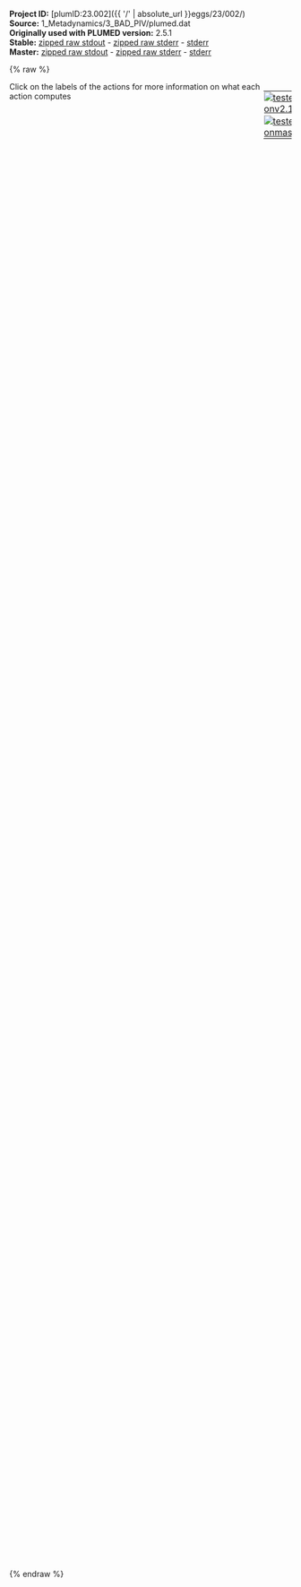 **Project ID:** [plumID:23.002]({{ '/' | absolute_url }}eggs/23/002/)  
**Source:** 1_Metadynamics/3_BAD_PIV/plumed.dat  
**Originally used with PLUMED version:** 2.5.1  
**Stable:** [zipped raw stdout](plumed.dat.plumed.stdout.txt.zip) - [zipped raw stderr](plumed.dat.plumed.stderr.txt.zip) - [stderr](plumed.dat.plumed.stderr)  
**Master:** [zipped raw stdout](plumed.dat.plumed_master.stdout.txt.zip) - [zipped raw stderr](plumed.dat.plumed_master.stderr.txt.zip) - [stderr](plumed.dat.plumed_master.stderr)  

{% raw %}
<div style="width: 100%; float:left">
<div style="width: 90%; float:left" id="value_details_data/1_Metadynamics/3_BAD_PIV/plumed.dat"> Click on the labels of the actions for more information on what each action computes </div>
<div style="width: 10%; float:left"><table><tr><td style="padding:1px"><a href="plumed.dat.plumed.stderr"><img src="https://img.shields.io/badge/v2.10-failed-red.svg" alt="tested onv2.10" /></a></td></tr><tr><td style="padding:1px"><a href="plumed.dat.plumed_master.stderr"><img src="https://img.shields.io/badge/master-failed-red.svg" alt="tested onmaster" /></a></td></tr></table></div></div>
<pre style="width=97%;">
<span style="color:blue" class="comment">#########</span>
<span class="plumedtooltip" style="color:green">UNITS<span class="right">This command sets the internal units for the code. <a href="https://www.plumed.org/doc-master/user-doc/html/_u_n_i_t_s.html" style="color:green">More details</a><i></i></span></span> <span class="plumedtooltip">NATURAL<span class="right"> use natural units<i></i></span></span>
<br/><span style="display:none;" id="data/1_Metadynamics/3_BAD_PIV/plumed.dat">The UNITS action with label <b></b> calculates something</span><b name="data/1_Metadynamics/3_BAD_PIV/plumed.datene" onclick='showPath("data/1_Metadynamics/3_BAD_PIV/plumed.dat","data/1_Metadynamics/3_BAD_PIV/plumed.datene","data/1_Metadynamics/3_BAD_PIV/plumed.datene","brown")'>ene</b>:            <span class="plumedtooltip" style="color:green">ENERGY<span class="right">Calculate the total potential energy of the simulation box. <a href="https://www.plumed.org/doc-master/user-doc/html/_e_n_e_r_g_y.html" style="color:green">More details</a><i></i></span></span>
<span style="display:none;" id="data/1_Metadynamics/3_BAD_PIV/plumed.datene">The ENERGY action with label <b>ene</b> calculates something</span><b name="data/1_Metadynamics/3_BAD_PIV/plumed.date" onclick='showPath("data/1_Metadynamics/3_BAD_PIV/plumed.dat","data/1_Metadynamics/3_BAD_PIV/plumed.date","data/1_Metadynamics/3_BAD_PIV/plumed.date","brown")'>e</b>:              <span class="plumedtooltip" style="color:green">CUSTOM<span class="right">Calculate a combination of variables using a custom expression. <a href="https://www.plumed.org/doc-master/user-doc/html/_c_u_s_t_o_m.html" style="color:green">More details</a><i></i></span></span> <span class="plumedtooltip">ARG<span class="right">the values input to this function<i></i></span></span>=<b name="data/1_Metadynamics/3_BAD_PIV/plumed.datene">ene</b>    <span class="plumedtooltip">FUNC<span class="right">the function you wish to evaluate<i></i></span></span>=x/4394.0  <span class="plumedtooltip">PERIODIC<span class="right">if the output of your function is periodic then you should specify the periodicity of the function<i></i></span></span>=NO
<span style="display:none;" id="data/1_Metadynamics/3_BAD_PIV/plumed.date">The CUSTOM action with label <b>e</b> calculates the following quantities:<table  align="center" frame="void" width="95%" cellpadding="5%"><tr><td width="5%"><b> Quantity </b>  </td><td><b> Description </b> </td></tr><tr><td width="5%">e.value</td><td>an arbitrary function</td></tr></table></span><b name="data/1_Metadynamics/3_BAD_PIV/plumed.dats" onclick='showPath("data/1_Metadynamics/3_BAD_PIV/plumed.dat","data/1_Metadynamics/3_BAD_PIV/plumed.dats","data/1_Metadynamics/3_BAD_PIV/plumed.dats","brown")'>s</b>:              <span class="plumedtooltip" style="color:green">PAIRENTROPY<span class="right">Calculate the KL Entropy from the radial distribution function <a href="https://www.plumed.org/doc-master/user-doc/html/_p_a_i_r_e_n_t_r_o_p_y.html" style="color:green">More details</a><i></i></span></span> <span class="plumedtooltip">ATOMS<span class="right">the atoms that are being used to calculate the RDF<i></i></span></span>=1-4394 <span class="plumedtooltip">MAXR<span class="right">the maximum distance to use for the rdf<i></i></span></span>=2.5 <span class="plumedtooltip">SIGMA<span class="right"> an alternative method for specifying the bandwidth instead of using the BANDWIDTH keyword<i></i></span></span>=0.05 NLIST NL_CUTOFF=2.8 NL_STRIDE=10

<span style="display:none;" id="data/1_Metadynamics/3_BAD_PIV/plumed.dats">The PAIRENTROPY action with label <b>s</b> calculates the following quantities:<table  align="center" frame="void" width="95%" cellpadding="5%"><tr><td width="5%"><b> Quantity </b>  </td><td><b> Description </b> </td></tr><tr><td width="5%">s.value</td><td>the KL-entropy that is computed from the radial distribution function</td></tr></table></span><span class="plumedtooltip" style="color:green">PIV<span class="right">Calculates the PIV-distance. <a href="https://www.plumed.org/doc-master/user-doc/html/_p_i_v.html" style="color:green">More details</a><i></i></span></span> ...
<span class="plumedtooltip">LABEL<span class="right">a label for the action so that its output can be referenced in the input to other actions<i></i></span></span>=<b name="data/1_Metadynamics/3_BAD_PIV/plumed.datc1" onclick='showPath("data/1_Metadynamics/3_BAD_PIV/plumed.dat","data/1_Metadynamics/3_BAD_PIV/plumed.datc1","data/1_Metadynamics/3_BAD_PIV/plumed.datc1","brown")'>c1</b>
<span class="plumedtooltip">PRECISION<span class="right">the precision for approximating reals with integers in sorting<i></i></span></span>=1000
<span class="plumedtooltip">VOLUME<span class="right">Scale atom-atom distances by the cubic root of the cell volume<i></i></span></span>=1
<span class="plumedtooltip">NLIST<span class="right"> Use a neighbor list for distance calculations<i></i></span></span>
<span class="plumedtooltip">REF_FILE<span class="right">PDB file name that contains the ith reference structure<i></i></span></span>=Liq.pdb
<span class="plumedtooltip">PIVATOMS<span class="right">Number of atoms to use for PIV<i></i></span></span>=2
<span class="plumedtooltip">ATOMTYPES<span class="right">The atom types to use for PIV<i></i></span></span>=1,2
<span class="plumedtooltip">SFACTOR<span class="right">Scale the PIV-distance by such block-specific factor<i></i></span></span>=1,1,1
<span class="plumedtooltip">SORT<span class="right">Whether to sort or not the PIV block<i></i></span></span>=1,1,1
<span class="plumedtooltip">SWITCH1<span class="right">The switching functions parameter<i></i></span></span>={RATIONAL R_0=0.2 NN=4 MM=7}
<span class="plumedtooltip">SWITCH2<span class="right">The switching functions parameter<i></i></span></span>={RATIONAL R_0=0.2 NN=4 MM=7}
<span class="plumedtooltip">SWITCH3<span class="right">The switching functions parameter<i></i></span></span>={RATIONAL R_0=0.2 NN=4 MM=7}
<span class="plumedtooltip">NL_CUTOFF<span class="right">Neighbor lists cutoff<i></i></span></span>=2.5,2.5,2.5
<span class="plumedtooltip">NL_STRIDE<span class="right">Update neighbor lists every NL_STRIDE steps<i></i></span></span>=1,1,1
<span class="plumedtooltip">NL_SKIN<span class="right">The maximum atom displacement tolerated for the neighbor lists update<i></i></span></span>=0.3,0.3,0.3
... PIV

<br/><span style="display:none;" id="data/1_Metadynamics/3_BAD_PIV/plumed.datc1">The PIV action with label <b>c1</b> calculates the following quantities:<table  align="center" frame="void" width="95%" cellpadding="5%"><tr><td width="5%"><b> Quantity </b>  </td><td><b> Description </b> </td></tr><tr><td width="5%">c1.value</td><td>the PIV-distance</td></tr></table></span><span class="plumedtooltip" style="color:green">PIV<span class="right">Calculates the PIV-distance. <a href="https://www.plumed.org/doc-master/user-doc/html/_p_i_v.html" style="color:green">More details</a><i></i></span></span> ...
<span class="plumedtooltip">LABEL<span class="right">a label for the action so that its output can be referenced in the input to other actions<i></i></span></span>=<b name="data/1_Metadynamics/3_BAD_PIV/plumed.datc2" onclick='showPath("data/1_Metadynamics/3_BAD_PIV/plumed.dat","data/1_Metadynamics/3_BAD_PIV/plumed.datc2","data/1_Metadynamics/3_BAD_PIV/plumed.datc2","brown")'>c2</b>
<span class="plumedtooltip">PRECISION<span class="right">the precision for approximating reals with integers in sorting<i></i></span></span>=1000
<span class="plumedtooltip">VOLUME<span class="right">Scale atom-atom distances by the cubic root of the cell volume<i></i></span></span>=1
<span class="plumedtooltip">NLIST<span class="right"> Use a neighbor list for distance calculations<i></i></span></span>
<span class="plumedtooltip">REF_FILE<span class="right">PDB file name that contains the ith reference structure<i></i></span></span>=Crys.pdb
<span class="plumedtooltip">PIVATOMS<span class="right">Number of atoms to use for PIV<i></i></span></span>=2
<span class="plumedtooltip">ATOMTYPES<span class="right">The atom types to use for PIV<i></i></span></span>=1,2
<span class="plumedtooltip">SFACTOR<span class="right">Scale the PIV-distance by such block-specific factor<i></i></span></span>=1,1,1
<span class="plumedtooltip">SORT<span class="right">Whether to sort or not the PIV block<i></i></span></span>=1,1,1
<span class="plumedtooltip">SWITCH1<span class="right">The switching functions parameter<i></i></span></span>={RATIONAL R_0=0.2 NN=4 MM=7}
<span class="plumedtooltip">SWITCH2<span class="right">The switching functions parameter<i></i></span></span>={RATIONAL R_0=0.2 NN=4 MM=7}
<span class="plumedtooltip">SWITCH3<span class="right">The switching functions parameter<i></i></span></span>={RATIONAL R_0=0.2 NN=4 MM=7}
<span class="plumedtooltip">NL_CUTOFF<span class="right">Neighbor lists cutoff<i></i></span></span>=2.5,2.5,2.5
<span class="plumedtooltip">NL_STRIDE<span class="right">Update neighbor lists every NL_STRIDE steps<i></i></span></span>=1,1,1
<span class="plumedtooltip">NL_SKIN<span class="right">The maximum atom displacement tolerated for the neighbor lists update<i></i></span></span>=0.3,0.3,0.3
... PIV
<span style="color:blue" class="comment"># lambda*dist_ref1_ref2 = 2.3 </span>
<span style="display:none;" id="data/1_Metadynamics/3_BAD_PIV/plumed.datc2">The PIV action with label <b>c2</b> calculates the following quantities:<table  align="center" frame="void" width="95%" cellpadding="5%"><tr><td width="5%"><b> Quantity </b>  </td><td><b> Description </b> </td></tr><tr><td width="5%">c2.value</td><td>the PIV-distance</td></tr></table></span><b name="data/1_Metadynamics/3_BAD_PIV/plumed.datp1" onclick='showPath("data/1_Metadynamics/3_BAD_PIV/plumed.dat","data/1_Metadynamics/3_BAD_PIV/plumed.datp1","data/1_Metadynamics/3_BAD_PIV/plumed.datp1","brown")'>p1</b>: <span class="plumedtooltip" style="color:green">FUNCPATHMSD<span class="right">This function calculates path collective variables. <a href="https://www.plumed.org/doc-master/user-doc/html/_f_u_n_c_p_a_t_h_m_s_d.html" style="color:green">More details</a><i></i></span></span> <span class="plumedtooltip">ARG<span class="right">the labels of the values from which the function is calculated<i></i></span></span>=<b name="data/1_Metadynamics/3_BAD_PIV/plumed.datc1">c1</b>,<b name="data/1_Metadynamics/3_BAD_PIV/plumed.datc2">c2</b> <span class="plumedtooltip">LAMBDA<span class="right">the lambda parameter is needed for smoothing, is in the units of plumed<i></i></span></span>=18


<span style="display:none;" id="data/1_Metadynamics/3_BAD_PIV/plumed.datp1">The FUNCPATHMSD action with label <b>p1</b> calculates the following quantities:<table  align="center" frame="void" width="95%" cellpadding="5%"><tr><td width="5%"><b> Quantity </b>  </td><td><b> Description </b> </td></tr><tr><td width="5%">p1.s</td><td>the position on the path</td></tr><tr><td width="5%">p1.z</td><td>the distance from the path</td></tr></table></span><span class="plumedtooltip" style="color:green">METAD<span class="right">Used to performed metadynamics on one or more collective variables. <a href="https://www.plumed.org/doc-master/user-doc/html/_m_e_t_a_d.html" style="color:green">More details</a><i></i></span></span>     <span class="plumedtooltip">ARG<span class="right">the labels of the scalars on which the bias will act<i></i></span></span>=<b name="data/1_Metadynamics/3_BAD_PIV/plumed.datp1">p1.s</b> <span class="plumedtooltip">SIGMA<span class="right">the widths of the Gaussian hills<i></i></span></span>=0.008 <span class="plumedtooltip">HEIGHT<span class="right">the heights of the Gaussian hills<i></i></span></span>=0.1   <span class="plumedtooltip">PACE<span class="right">the frequency for hill addition<i></i></span></span>=1000 <span class="plumedtooltip">GRID_MIN<span class="right">the lower bounds for the grid<i></i></span></span>=0.9  <span class="plumedtooltip">GRID_MAX<span class="right">the upper bounds for the grid<i></i></span></span>=2.1 <span class="plumedtooltip">LABEL<span class="right">a label for the action so that its output can be referenced in the input to other actions<i></i></span></span>=<b name="data/1_Metadynamics/3_BAD_PIV/plumed.datres" onclick='showPath("data/1_Metadynamics/3_BAD_PIV/plumed.dat","data/1_Metadynamics/3_BAD_PIV/plumed.datres","data/1_Metadynamics/3_BAD_PIV/plumed.datres","brown")'>res</b>
<span style="display:none;" id="data/1_Metadynamics/3_BAD_PIV/plumed.datres">The METAD action with label <b>res</b> calculates the following quantities:<table  align="center" frame="void" width="95%" cellpadding="5%"><tr><td width="5%"><b> Quantity </b>  </td><td><b> Description </b> </td></tr><tr><td width="5%">res.bias</td><td>the instantaneous value of the bias potential</td></tr></table></span><b name="data/1_Metadynamics/3_BAD_PIV/plumed.datvol" onclick='showPath("data/1_Metadynamics/3_BAD_PIV/plumed.dat","data/1_Metadynamics/3_BAD_PIV/plumed.datvol","data/1_Metadynamics/3_BAD_PIV/plumed.datvol","brown")'>vol</b>:            <span class="plumedtooltip" style="color:green">VOLUME<span class="right">Calculate the volume of the simulation box. <a href="https://www.plumed.org/doc-master/user-doc/html/_v_o_l_u_m_e.html" style="color:green">More details</a><i></i></span></span>
<span style="display:none;" id="data/1_Metadynamics/3_BAD_PIV/plumed.datvol">The VOLUME action with label <b>vol</b> calculates the volume of simulation box</span><span class="plumedtooltip" style="color:green">UPPER_WALLS<span class="right">Defines a wall for the value of one or more collective variables, <a href="https://www.plumed.org/doc-master/user-doc/html/_u_p_p_e_r__w_a_l_l_s.html" style="color:green">More details</a><i></i></span></span> <span class="plumedtooltip">ARG<span class="right">the arguments on which the bias is acting<i></i></span></span>=<b name="data/1_Metadynamics/3_BAD_PIV/plumed.datvol">vol</b> <span class="plumedtooltip">AT<span class="right">the positions of the wall<i></i></span></span>=3375  <span class="plumedtooltip">KAPPA<span class="right">the force constant for the wall<i></i></span></span>=1e3 <span class="plumedtooltip">EXP<span class="right"> the powers for the walls<i></i></span></span>=2 <span class="plumedtooltip">EPS<span class="right"> the values for s_i in the expression for a wall<i></i></span></span>=1 <span class="plumedtooltip">OFFSET<span class="right"> the offset for the start of the wall<i></i></span></span>=0 <span class="plumedtooltip">LABEL<span class="right">a label for the action so that its output can be referenced in the input to other actions<i></i></span></span>=<b name="data/1_Metadynamics/3_BAD_PIV/plumed.datuwall" onclick='showPath("data/1_Metadynamics/3_BAD_PIV/plumed.dat","data/1_Metadynamics/3_BAD_PIV/plumed.datuwall","data/1_Metadynamics/3_BAD_PIV/plumed.datuwall","brown")'>uwall</b>



<br/><span style="display:none;" id="data/1_Metadynamics/3_BAD_PIV/plumed.datuwall">The UPPER_WALLS action with label <b>uwall</b> calculates the following quantities:<table  align="center" frame="void" width="95%" cellpadding="5%"><tr><td width="5%"><b> Quantity </b>  </td><td><b> Description </b> </td></tr><tr><td width="5%">uwall.bias</td><td>the instantaneous value of the bias potential</td></tr><tr><td width="5%">uwall.force2</td><td>the instantaneous value of the squared force due to this bias potential</td></tr></table></span><span class="plumedtooltip" style="color:green">PRINT<span class="right">Print quantities to a file. <a href="https://www.plumed.org/doc-master/user-doc/html/_p_r_i_n_t.html" style="color:green">More details</a><i></i></span></span> <span class="plumedtooltip">ARG<span class="right">the labels of the values that you would like to print to the file<i></i></span></span>=<b name="data/1_Metadynamics/3_BAD_PIV/plumed.datp1">p1.s</b>,<b name="data/1_Metadynamics/3_BAD_PIV/plumed.datp1">p1.z</b>,<b name="data/1_Metadynamics/3_BAD_PIV/plumed.dats">s</b>,<b name="data/1_Metadynamics/3_BAD_PIV/plumed.date">e</b>,<b name="data/1_Metadynamics/3_BAD_PIV/plumed.datuwall">uwall.bias</b>,<b name="data/1_Metadynamics/3_BAD_PIV/plumed.datres">res.*</b> <span class="plumedtooltip">STRIDE<span class="right"> the frequency with which the quantities of interest should be output<i></i></span></span>=2000  <span class="plumedtooltip">FILE<span class="right">the name of the file on which to output these quantities<i></i></span></span>=colvar.out <span class="plumedtooltip">FMT<span class="right">the format that should be used to output real numbers<i></i></span></span>=%15.6f
</pre>
{% endraw %}
